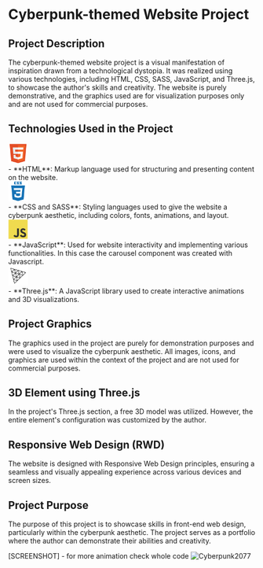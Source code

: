 # Cyberpunk-themed Website Project

## Project Description
The cyberpunk-themed website project is a visual manifestation of inspiration drawn from a technological dystopia. It was realized using various technologies, including HTML, CSS, SASS, JavaScript, and Three.js, to showcase the author's skills and creativity. The website is purely demonstrative, and the graphics used are for visualization purposes only and are not used for commercial purposes.

## Technologies Used in the Project
<div><img src="https://github.com/devicons/devicon/blob/master/icons/html5/html5-original.svg" title="HTML5" alt="HTML" width="40" height="40"/>&nbsp;</div> - **HTML**: Markup language used for structuring and presenting content on the website.
<div><img src="https://github.com/devicons/devicon/blob/master/icons/css3/css3-plain-wordmark.svg"  title="CSS3" alt="CSS" width="40" height="40"/>&nbsp;</div> - **CSS and SASS**: Styling languages used to give the website a cyberpunk aesthetic, including colors, fonts, animations, and layout.
<div><img src="https://github.com/devicons/devicon/blob/master/icons/javascript/javascript-original.svg" title="JavaScript" alt="JavaScript" width="40" height="40"/>&nbsp;</div> - **JavaScript**: Used for website interactivity and implementing various functionalities. In this case the carousel component was created with Javascript.
<div><img src="https://github.com/devicons/devicon/blob/master/icons/threejs/threejs-original.svg" title="Three.js" alt="Three.js" width="40" height="40"/>&nbsp;</div> - **Three.js**: A JavaScript library used to create interactive animations and 3D visualizations.

## Project Graphics
The graphics used in the project are purely for demonstration purposes and were used to visualize the cyberpunk aesthetic. All images, icons, and graphics are used within the context of the project and are not used for commercial purposes.

## 3D Element using Three.js
In the project's Three.js section, a free 3D model was utilized. However, the entire element's configuration was customized by the author.

## Responsive Web Design (RWD)
The website is designed with Responsive Web Design principles, ensuring a seamless and visually appealing experience across various devices and screen sizes.

## Project Purpose
The purpose of this project is to showcase skills in front-end web design, particularly within the cyberpunk aesthetic. The project serves as a portfolio where the author can demonstrate their abilities and creativity.

[SCREENSHOT] - for more animation check whole code
![Cyberpunk2077](visualization.png)
